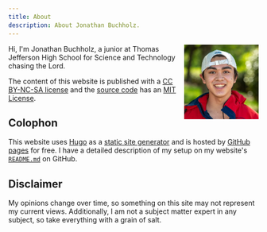 ```yaml
---
title: About
description: About Jonathan Buchholz.
---
```

<img src="/portrait.webp" alt="Jonathan Buchholz" style="float:right;margin:0 0 5px 15px;width:150px;height:auto">

Hi, I'm Jonathan Buchholz, a junior at Thomas Jefferson High School for Science and Technology chasing the Lord.

The content of this website is published with a [CC BY-NC-SA license](https://creativecommons.org/licenses/by-nc-sa/4.0/) and the [source code](https://github.com/JonathanBuchh/jonathanbuchh.github.io) has an [MIT License](https://github.com/JonathanBuchh/jonathanbuchh.github.io/blob/main/LICENSE).

## Colophon

This website uses [Hugo](https://gohugo.io) as a [static site generator](https://en.wikipedia.org/wiki/Web_template_system#Static_site_generators) and is hosted by [GitHub pages](https://pages.github.com) for free. I have a detailed description of my setup on my website's [`README.md`](https://github.com/JonathanBuchh/jonathanbuchh.github.io#readme) on GitHub.

## Disclaimer

My opinions change over time, so something on this site may not represent my current views. Additionally, I am not a subject matter expert in any subject, so take everything with a grain of salt.

